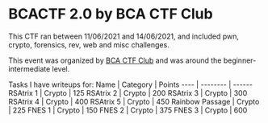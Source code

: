 # BCACTF 2.0 by BCA CTF Club

This CTF ran between 11/06/2021 and 14/06/2021, and included pwn, crypto, forensics, rev, web and misc challenges.

This event was organized by [BCA CTF Club](https://github.com/BCACTF) and was around the beginner-intermediate level.

Tasks I have writeups for:
Name | Category | Points
---- | -------- | ------
RSAtrix 1 | Crypto | 125
RSAtrix 2 | Crypto | 200
RSAtrix 3 | Crypto | 300
RSAtrix 4 | Crypto | 400
RSAtrix 5 | Crypto | 450
Rainbow Passage | Crypto | 225
FNES 1 | Crypto | 150
FNES 2 | Crypto | 375
FNES 3 | Crypto | 600
